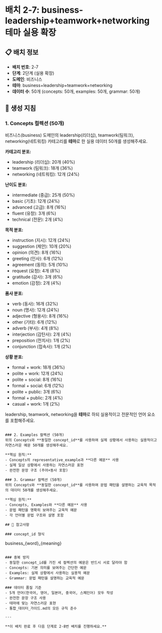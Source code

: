# 배치 2-7: business-leadership+teamwork+networking 테마 실용 확장

## 📋 배치 정보
- **배치 번호**: 2-7
- **단계**: 2단계 (실용 확장)
- **도메인**: 비즈니스
- **테마**: business+leadership+teamwork+networking
- **데이터 수**: 50개 (concepts: 50개, examples: 50개, grammar: 50개)

## 🎯 생성 지침

### 1. Concepts 컬렉션 (50개)
비즈니스(business) 도메인의 leadership(리더십), teamwork(팀워크), networking(네트워킹) 카테고리를 **테마**로 한 실용 데이터 50개를 생성해주세요.

**카테고리 분포:**
- leadership (리더십): 20개 (40%)
- teamwork (팀워크): 18개 (36%)
- networking (네트워킹): 12개 (24%)

**난이도 분포:**
- intermediate (중급): 25개 (50%)
- basic (기초): 12개 (24%)
- advanced (고급): 8개 (16%)
- fluent (유창): 3개 (6%)
- technical (전문): 2개 (4%)

**목적 분포:**
- instruction (지시): 12개 (24%)
- suggestion (제안): 10개 (20%)
- opinion (의견): 8개 (16%)
- greeting (인사): 6개 (12%)
- agreement (동의): 5개 (10%)
- request (요청): 4개 (8%)
- gratitude (감사): 3개 (6%)
- emotion (감정): 2개 (4%)

**품사 분포:**
- verb (동사): 16개 (32%)
- noun (명사): 12개 (24%)
- adjective (형용사): 8개 (16%)
- other (기타): 6개 (12%)
- adverb (부사): 4개 (8%)
- interjection (감탄사): 2개 (4%)
- preposition (전치사): 1개 (2%)
- conjunction (접속사): 1개 (2%)

**상황 분포:**
- formal + work: 18개 (36%)
- polite + work: 12개 (24%)
- polite + social: 8개 (16%)
- formal + social: 6개 (12%)
- polite + public: 3개 (6%)
- formal + public: 2개 (4%)
- casual + work: 1개 (2%)

leadership, teamwork, networking을 **테마**로 하되 실용적이고 전문적인 언어 요소를 포함해주세요.

```

### 2. Examples 컬렉션 (50개)
위의 Concepts와 **동일한 concept_id**를 사용하여 실제 상황에서 사용하는 실용적이고 자연스러운 예문 50개를 생성해주세요.

**핵심 원칙:**
- Concepts의 representative_example과 **다른 예문** 사용
- 실제 일상 상황에서 사용하는 자연스러운 표현
- 완전한 문장 구조 (주어+동사 포함)

### 3. Grammar 컬렉션 (50개)
위의 Concepts와 **동일한 concept_id**를 사용하여 문법 패턴을 설명하는 교육적 목적의 데이터 50개를 생성해주세요.

**핵심 원칙:**
- Concepts, Examples와 **다른 예문** 사용
- 문법 패턴을 명확히 보여주는 교육적 예문
- 각 언어별 문법 구조와 설명 포함

## 📝 참고사항

### concept_id 형식
```
business_{word}_{meaning}
```

### 중복 방지
- 동일한 concept_id를 가진 세 컬렉션의 예문은 반드시 서로 달라야 함
- Concepts: 기본 의미를 보여주는 간단한 예문
- Examples: 실제 상황에서 사용하는 실용적 예문  
- Grammar: 문법 패턴을 설명하는 교육적 예문

### 데이터 품질 기준
- 5개 언어(한국어, 영어, 일본어, 중국어, 스페인어) 모두 작성
- 완전한 문장 구조 사용
- 테마에 맞는 자연스러운 표현
- 통합_데이터_가이드.md의 모든 규칙 준수

---

**이 배치 완료 후 다음 단계로 2-8번 배치를 진행하세요.**